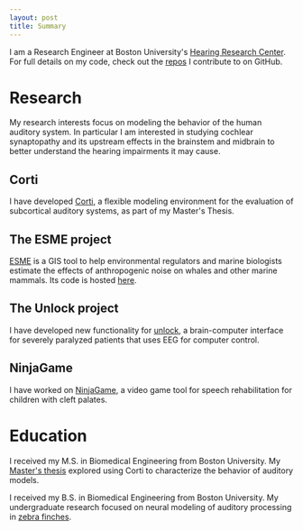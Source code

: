 ```yaml
---
layout: post
title: Summary
---
```


I am a Research Engineer at Boston University's [Hearing Research Center](http://bu.edu/hrc). For full details on my code, check out the [repos](https://github.com/gvoysey) I contribute to on GitHub.

# Research

My research interests focus on modeling the behavior of the human auditory system. In particular I am interested in studying cochlear synaptopathy and its upstream effects in the brainstem and midbrain to better understand the hearing impairments it may cause.

## Corti

I have developed [Corti](https://github.com/gvoysey/corti), a flexible modeling environment for the evaluation of subcortical auditory systems, as part of my Master's Thesis.

## The ESME project

[ESME](https://esme.bu.edu) is a GIS tool to help environmental regulators and marine biologists estimate the effects of anthropogenic noise on whales and other marine mammals. Its code is hosted [here](https://github.com/AuditoryBiophysicsLab/ESME-Workbench).

## The Unlock project

I have developed new functionality for [unlock](http://unlockproject.org), a brain-computer interface for severely paralyzed patients that uses EEG for computer control.

## NinjaGame

I have worked on [NinjaGame](https://crowdfunding.bu.edu/project/5434508a092065263529349a/updates/1), a video game tool for speech rehabilitation for children with cleft palates.

# Education

I received my M.S. in Biomedical Engineering from Boston University. My [Master's thesis](https://github.com/gvoysey/thesis) explored using Corti to characterize the behavior of auditory models.

I received my B.S. in Biomedical Engineering from Boston University. My undergraduate research focused on neural modeling of auditory processing in [zebra finches](https://github.com/gvoysey/gabor-strf/tree/master/doc).
